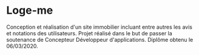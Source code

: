 # Loge-me

Conception et réalisation d'un site immobilier incluant entre autres les avis et notations des utilisateurs.
Projet réalisé dans le but de passer la soutenance de Concepteur Développeur d'applications.
Diplôme obtenu le 06/03/2020.